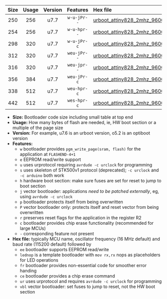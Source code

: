|Size|Usage|Version|Features|Hex file|
|:-:|:-:|:-:|:-:|:--|
|250|256|u7.7|`w-u-jPr--`|[urboot_attiny828_2mhz_9600bps_lednop_ur_vbl.hex](https://raw.githubusercontent.com/stefanrueger/urboot.hex/main/mcus/attiny828/fcpu_2mhz/9600_bps/urboot_attiny828_2mhz_9600bps_lednop_ur_vbl.hex)|
|254|256|u7.7|`w-u-hpr--`|[urboot_attiny828_2mhz_9600bps_lednop_fr_ur.hex](https://raw.githubusercontent.com/stefanrueger/urboot.hex/main/mcus/attiny828/fcpu_2mhz/9600_bps/urboot_attiny828_2mhz_9600bps_lednop_fr_ur.hex)|
|298|320|u7.7|`w-u-jPr-c`|[urboot_attiny828_2mhz_9600bps_lednop_fr_ce_ur_vbl.hex](https://raw.githubusercontent.com/stefanrueger/urboot.hex/main/mcus/attiny828/fcpu_2mhz/9600_bps/urboot_attiny828_2mhz_9600bps_lednop_fr_ce_ur_vbl.hex)|
|312|320|u7.7|`weu-jPr--`|[urboot_attiny828_2mhz_9600bps_ee_lednop_ur_vbl.hex](https://raw.githubusercontent.com/stefanrueger/urboot.hex/main/mcus/attiny828/fcpu_2mhz/9600_bps/urboot_attiny828_2mhz_9600bps_ee_lednop_ur_vbl.hex)|
|316|320|u7.7|`weu-jpr--`|[urboot_attiny828_2mhz_9600bps_ee_lednop_fr_ur_vbl.hex](https://raw.githubusercontent.com/stefanrueger/urboot.hex/main/mcus/attiny828/fcpu_2mhz/9600_bps/urboot_attiny828_2mhz_9600bps_ee_lednop_fr_ur_vbl.hex)|
|356|384|u7.7|`weu-jPr-c`|[urboot_attiny828_2mhz_9600bps_ee_lednop_fr_ce_ur_vbl.hex](https://raw.githubusercontent.com/stefanrueger/urboot.hex/main/mcus/attiny828/fcpu_2mhz/9600_bps/urboot_attiny828_2mhz_9600bps_ee_lednop_fr_ce_ur_vbl.hex)|
|338|512|u7.7|`weu-hpr-c`|[urboot_attiny828_2mhz_9600bps_ee_lednop_fr_ce_ur.hex](https://raw.githubusercontent.com/stefanrueger/urboot.hex/main/mcus/attiny828/fcpu_2mhz/9600_bps/urboot_attiny828_2mhz_9600bps_ee_lednop_fr_ce_ur.hex)|
|442|512|u7.7|`wes-hpr-c`|[urboot_attiny828_2mhz_9600bps_ee_lednop_fr_ce.hex](https://raw.githubusercontent.com/stefanrueger/urboot.hex/main/mcus/attiny828/fcpu_2mhz/9600_bps/urboot_attiny828_2mhz_9600bps_ee_lednop_fr_ce.hex)|

- **Size:** Bootloader code size including small table at top end
- **Usage:** How many bytes of flash are needed, ie, HW boot section or a multiple of the page size
- **Version:** For example, u7.6 is an urboot version, o5.2 is an optiboot version
- **Features:**
  + `w` bootloader provides `pgm_write_page(sram, flash)` for the application at `FLASHEND-4+1`
  + `e` EEPROM read/write support
  + `u` uses urprotocol requiring `avrdude -c urclock` for programming
  + `s` uses skeleton of STK500v1 protocol (deprecated); `-c urclock` and `-c arduino` both work
  + `h` hardware boot section: make sure fuses are set for reset to jump to boot section
  + `j` vector bootloader: applications *need to be patched externally*, eg, using `avrdude -c urclock`
  + `p` bootloader protects itself from being overwritten
  + `P` vector bootloader only: protects itself and reset vector from being overwritten
  + `r` preserves reset flags for the application in the register R2
  + `c` bootloader provides chip erase functionality (recommended for large MCUs)
  + `-` corresponding feature not present
- **Hex file:** typically MCU name, oscillator frequency (16 MHz default) and baud rate (115200 default) followed by
  + `ee` bootloader supports EEPROM read/write
  + `lednop` is a template bootloader with `mov rx,rx` nops as placeholders for LED operations
  + `fr` bootloader provides non-essential code for smoother error handing
  + `ce` bootloader provides a chip erase command
  + `ur` uses urprotocol and requires `avrdude -c urclock` for programming
  + `vbl` vector bootloader: set fuses to jump to reset, not the HW boot section
